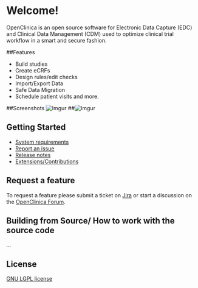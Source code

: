 # Welcome!

OpenClinica is an open source software for Electronic Data Capture (EDC) and Clinical Data Management (CDM) used to optimize clinical trial workflow in a smart and secure fashion.

##Features
- Build studies
- Create eCRFs
- Design rules/edit checks
- Import/Export Data
- Safe Data Migration
- Schedule patient visits and more.

##Screenshots
![Imgur](http://i.imgur.com/sjQk4Kn.png "Home screen") 
##![Imgur](http://i.imgur.com/zxhCizP.png "Subject Matrix")


## Getting Started

- [System requirements](https://docs.openclinica.com/installation/system-requirements)
- [Report an issue](https://jira.openclinica.com/)
- [Release notes](https://docs.openclinica.com/release-notes)
- [Extensions/Contributions](https://community.openclinica.com/extensions)


## Request a feature

To request a feature please submit a ticket on [Jira](https://jira.openclinica.com/) or start a discussion on the [OpenClinica Forum](http://forums.openclinica.com).

## Building from Source/ How to work with the source code

...


## License

[GNU LGPL license](https://www.openclinica.com/gnu-lgpl-open-source-license)

